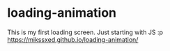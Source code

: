 # loading-animation
This is my first loading screen. Just starting with JS :p
https://mikssxed.github.io/loading-animation/
